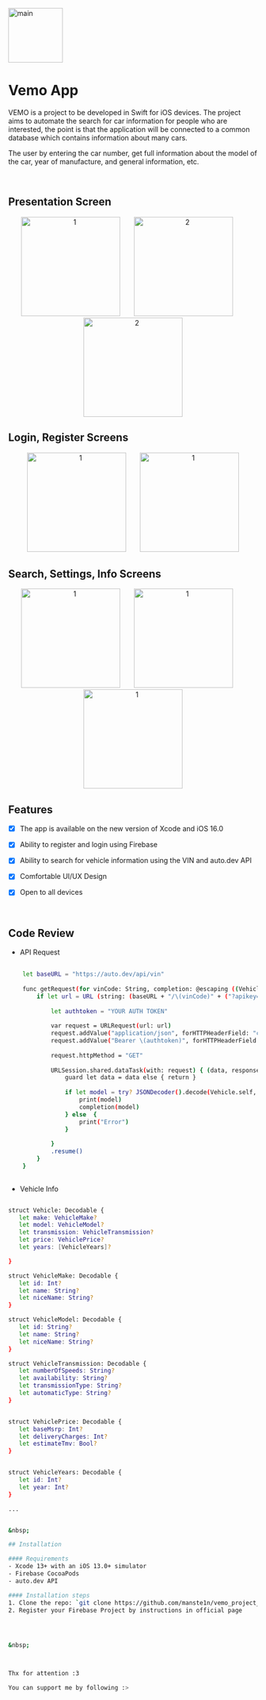 
<p align="left">
  <img src="https://github.com/manste1n/vemo_project_ios/blob/main/Screens/icon.png" width="110" title="main">
</p>


# Vemo App

VEMO is a project to be developed in Swift for iOS devices. The project aims to automate the search for car information for people who are interested, the point is that the application will be connected to a common database which contains information about many cars. 

The user by entering the car number, get full information about the model of the car, year of manufacture, and general information, etc.


&nbsp;


## Presentation Screen

<p align="center">
  <img src="https://github.com/manste1n/vemo_project_ios/blob/main/Screens/1.png" width="200" title="1">
  &nbsp;
  &nbsp;
  &nbsp;
  <img src="https://github.com/manste1n/vemo_project_ios/blob/main/Screens/2.png" width="200" title="2">
  &nbsp;
  &nbsp;
  &nbsp;
  <img src="https://github.com/manste1n/vemo_project_ios/blob/main/Screens/3.png" width="200" title="2">
  
</p>

## Login, Register Screens

<p align="center">
  <img src="https://github.com/manste1n/vemo_project_ios/blob/main/Screens/4.png" width="200" title="1">
   &nbsp;
  &nbsp;
  &nbsp;
   <img src="https://github.com/manste1n/vemo_project_ios/blob/main/Screens/5.png" width="200" title="1">
  
</p>


## Search, Settings, Info Screens

<p align="center">
  <img src="https://github.com/manste1n/vemo_project_ios/blob/main/Screens/6.png" width="200" title="1">
   &nbsp;
  &nbsp;
  &nbsp;
   <img src="https://github.com/manste1n/vemo_project_ios/blob/main/Screens/7.png" width="200" title="1">
   &nbsp;
  &nbsp;
  &nbsp;
   <img src="https://github.com/manste1n/vemo_project_ios/blob/main/Screens/8.png" width="200" title="1">
  
</p>




## Features

- [x] The app is available on the new version of Xcode and iOS 16.0 
- [x] Ability to register and login using Firebase
- [x] Ability to search for vehicle information using the VIN and auto.dev API
- [x] Comfortable UI/UX Design
- [x] Open to all devices 


&nbsp;
   
## Code Review

- API Request

```sh
   
    let baseURL = "https://auto.dev/api/vin"
    
    func getRequest(for vinCode: String, completion: @escaping ((Vehicle) -> ())) {
        if let url = URL (string: (baseURL + "/\(vinCode)" + ("?apikey=YOURAPIKEY"))) {
            
            let authtoken = "YOUR AUTH TOKEN"
            
            var request = URLRequest(url: url)
            request.addValue("application/json", forHTTPHeaderField: "content-type")
            request.addValue("Bearer \(authtoken)", forHTTPHeaderField: "authorization")
            
            request.httpMethod = "GET"
            
            URLSession.shared.dataTask(with: request) { (data, response , error) in
                guard let data = data else { return }
                
                if let model = try? JSONDecoder().decode(Vehicle.self, from: data) {
                    print(model)
                    completion(model)
                } else  {
                    print("Error")
                }
                
            }
            .resume()
        }
    }
    
``` 


- Vehicle Info 
 ```sh
 
 struct Vehicle: Decodable {
    let make: VehicleMake?
    let model: VehicleModel?
    let transmission: VehicleTransmission?
    let price: VehiclePrice?
    let years: [VehicleYears]?

}

struct VehicleMake: Decodable {
    let id: Int?
    let name: String?
    let niceName: String?
}

struct VehicleModel: Decodable {
    let id: String?
    let name: String?
    let niceName: String?
}

struct VehicleTransmission: Decodable {
    let numberOfSpeeds: String?
    let availability: String?
    let transmissionType: String?
    let automaticType: String?
}


struct VehiclePrice: Decodable {
    let baseMsrp: Int?
    let deliveryCharges: Int?
    let estimateTmv: Bool?
}


struct VehicleYears: Decodable {
    let id: Int?
    let year: Int?
}

...


&nbsp;

## Installation

#### Requirements
- Xcode 13+ with an iOS 13.0+ simulator
- Firebase CocoaPods
- auto.dev API

#### Installation steps
1. Clone the repo: `git clone https://github.com/manste1n/vemo_project_ios`
2. Register your Firebase Project by instructions in official page




&nbsp;



Thx for attention :3

You can support me by following :>

